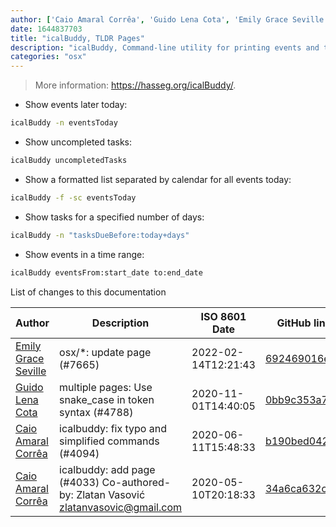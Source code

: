 ```yaml
---
author: ['Caio Amaral Corrêa', 'Guido Lena Cota', 'Emily Grace Seville']
date: 1644837703
title: "icalBuddy, TLDR Pages"
description: "icalBuddy, Command-line utility for printing events and tasks from the macOS calendar database."
categories: "osx"
---
```

> More information: <https://hasseg.org/icalBuddy/>.

- Show events later today:

```bash
icalBuddy -n eventsToday
```

- Show uncompleted tasks:

```bash
icalBuddy uncompletedTasks
```

- Show a formatted list separated by calendar for all events today:

```bash
icalBuddy -f -sc eventsToday
```

- Show tasks for a specified number of days:

```bash
icalBuddy -n "tasksDueBefore:today+days"
```

- Show events in a time range:

```bash
icalBuddy eventsFrom:start_date to:end_date
```
List of changes to this documentation


Author | Description | ISO 8601 Date | GitHub link
------|-----|-----|-----
[Emily Grace Seville](mailto:emilyseville7cf@gmail.com) | osx/*: update page (#7665) | 2022-02-14T12:21:43 | [692469016e62](https://github.com/tldr-pages/tldr/commit/692469016e62d4410ec92a8f29272e447046a0d2)
[Guido Lena Cota](mailto:guido.lenacota@gmail.com) | multiple pages: Use snake_case in token syntax (#4788) | 2020-11-01T14:40:05 | [0bb9c353a717](https://github.com/tldr-pages/tldr/commit/0bb9c353a717513283f8cda8493e5370ca47219a)
[Caio Amaral Corrêa](mailto:caiobep@me.com) | icalbuddy: fix typo and simplified commands (#4094) | 2020-06-11T15:48:33 | [b190bed0429c](https://github.com/tldr-pages/tldr/commit/b190bed0429c16503997ea5e322f5f3b6357fad9)
[Caio Amaral Corrêa](mailto:caiobep.dev@gmail.com) | icalbuddy: add page (#4033) Co-authored-by: Zlatan Vasović <zlatanvasovic@gmail.com> | 2020-05-10T20:18:33 | [34a6ca632cc4](https://github.com/tldr-pages/tldr/commit/34a6ca632cc4d6e846c0148e5c5a25892e6fa145)

